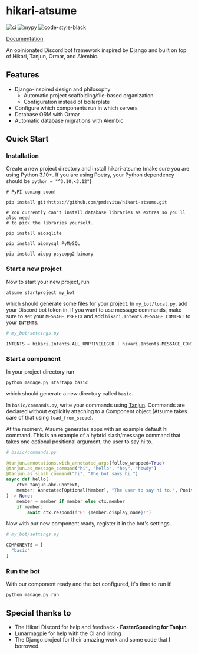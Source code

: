 # hikari-atsume

[![ci](https://github.com/pmdevita/hikari-atsume/actions/workflows/ci.yml/badge.svg)](https://github.com/pmdevita/hikari-atsume/actions/workflows/ci.yml)
![mypy](https://badgen.net/badge/mypy/checked/2A6DB2)
![code-style-black](https://img.shields.io/badge/code%20style-black-black)


[Documentation](https://pmdevita.github.io/hikari-atsume/atsume.html)

An opinionated Discord bot framework inspired by Django and built on 
top of Hikari, Tanjun, Ormar, and Alembic.


## Features

- Django-inspired design and philosophy
  - Automatic project scaffolding/file-based organization
  - Configuration instead of boilerplate
- Configure which components run in which servers
- Database ORM with Ormar
- Automatic database migrations with Alembic

## Quick Start

### Installation

Create a new project directory and install hikari-atsume 
(make sure you are using Python 3.10+. If you are using Poetry, 
your Python dependency should be `python = "^3.10,<3.12"`)

```shell
# PyPI coming soon!

pip install git+https://github.com/pmdevita/hikari-atsume.git

# You currently can't install database libraries as extras so you'll also need 
# to pick the libraries yourself.

pip install aiosqlite

pip install aiomysql PyMySQL

pip install aiopg psycopg2-binary
```

### Start a new project

Now to start your new project, run 

```shell
atsume startproject my_bot
```

which should generate some files for your project. In `my_bot/local.py`, add your
Discord bot token in. If you want to use message commands, make sure to set your 
`MESSAGE_PREFIX` and add `hikari.Intents.MESSAGE_CONTENT` to your `INTENTS`.

```python
# my_bot/settings.py

INTENTS = hikari.Intents.ALL_UNPRIVILEGED | hikari.Intents.MESSAGE_CONTENT
```

### Start a component

In your project directory run

```shell
python manage.py startapp basic
```
which should generate a new directory called `basic`.

In `basic/commands.py`, write your commands using [Tanjun](https://tanjun.cursed.solutions/usage/#declaring-commands).
Commands are declared without explicitly attaching to a Component object 
(Atsume takes care of that using `load_from_scope`).

At the moment, Atsume generates apps with an example default hi command. This is an example 
of a hybrid slash/message command that takes one optional positional argument, the user to say 
hi to.

```python
# basic/commands.py

@tanjun.annotations.with_annotated_args(follow_wrapped=True)
@tanjun.as_message_command("hi", "hello", "hey", "howdy")
@tanjun.as_slash_command("hi", "The bot says hi.")
async def hello(
    ctx: tanjun.abc.Context,
    member: Annotated[Optional[Member], "The user to say hi to.", Positional()] = None,
) -> None:
    member = member if member else ctx.member
    if member:
        await ctx.respond(f"Hi {member.display_name}!")
```

Now with our new component ready, register it in the bot's settings.

```python
# my_bot/settings.py

COMPONENTS = [
  "basic"
]

```

### Run the bot

With our component ready and the bot configured, it's time to run it!

```shell
python manage.py run
```

## Special thanks to
- The Hikari Discord for help and feedback
**- FasterSpeeding for Tanjun**
- Lunarmagpie for help with the CI and linting
- The Django project for their amazing work and some 
code that I borrowed.


